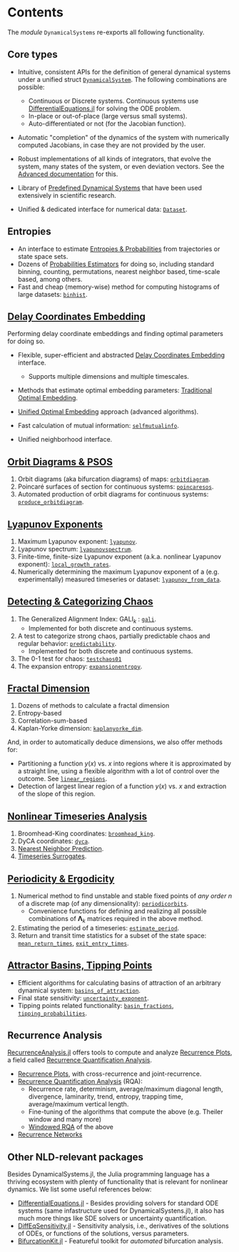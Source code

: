 # Contents
The _module_ `DynamicalSystems` re-exports all following functionality.

## Core types
* Intuitive, consistent APIs for the definition of general dynamical systems under a unified struct [`DynamicalSystem`](@ref). The following combinations are possible:
  * Continuous or Discrete systems. Continuous systems use [DifferentialEquations.jl](https://diffeq.sciml.ai/latest/) for solving the ODE problem.
  * In-place or out-of-place (large versus small systems).
  * Auto-differentiated or not (for the Jacobian function).


* Automatic "completion" of the dynamics of the system with numerically computed Jacobians, in case they are not provided by the user.
* Robust implementations of all kinds of integrators, that evolve the system, many states of the system, or even deviation vectors. See the [Advanced documentation](@ref) for this.
* Library of [Predefined Dynamical Systems](@ref) that have been used extensively in scientific research.
* Unified & dedicated interface for numerical data: [`Dataset`](@ref).

## Entropies
* An interface to estimate [Entropies & Probabilities](@ref) from trajectories or state space sets.
* Dozens of [Probabilities Estimators](@ref) for doing so, including standard binning, counting, permutations, nearest neighbor based, time-scale based, among others.
* Fast and cheap (memory-wise) method for computing histograms of large datasets: [`binhist`](@ref).


## [Delay Coordinates Embedding](@ref)
Performing delay coordinate embeddings and finding optimal parameters for doing so.
* Flexible, super-efficient and abstracted [Delay Coordinates Embedding](@ref) interface.
    * Supports multiple dimensions and multiple timescales.

* Methods that estimate optimal embedding parameters: [Traditional Optimal Embedding](@ref).
* [Unified Optimal Embedding](@ref) approach (advanced algorithms).
* Fast calculation of mutual information: [`selfmutualinfo`](@ref).
* Unified neighborhood interface.

## [Orbit Diagrams & PSOS](@ref)

1. Orbit diagrams (aka bifurcation diagrams) of maps: [`orbitdiagram`](@ref).
2. Poincaré surfaces of section for continuous systems: [`poincaresos`](@ref).
3. Automated production of orbit diagrams for continuous systems: [`produce_orbitdiagram`](@ref).

## [Lyapunov Exponents](@ref)

1. Maximum Lyapunov exponent: [`lyapunov`](@ref).
2. Lyapunov spectrum: [`lyapunovspectrum`](@ref).
3. Finite-time, finite-size Lyapunov exponent (a.k.a. nonlinear Lyapunov exponent): [`local_growth_rates`](@ref).
4. Numerically determining the maximum Lyapunov exponent of a (e.g. experimentally) measured timeseries or dataset: [`lyapunov_from_data`](@ref).


## [Detecting & Categorizing Chaos](@ref)

1. The Generalized Alignment Index: $\text{GALI}_k$ : [`gali`](@ref).
    * Implemented for both discrete and continuous systems.
2. A test to categorize strong chaos, partially predictable chaos and regular behavior: [`predictability`](@ref).
    * Implemented for both discrete and continuous systems.
1. The 0-1 test for chaos: [`testchaos01`](@ref)
1. The expansion entropy: [`expansionentropy`](@ref).

## [Fractal Dimension](@ref)

1. Dozens of methods to calculate a fractal dimension
1. Entropy-based
3. Correlation-sum-based
3. Kaplan-Yorke dimension: [`kaplanyorke_dim`](@ref).

And, in order to automatically deduce dimensions, we also offer methods for:

* Partitioning a function $y(x)$ vs. $x$ into regions where it is approximated by a straight line, using a flexible algorithm with a lot of control over the outcome. See [`linear_regions`](@ref).
* Detection of largest linear region of a function $y(x)$ vs. $x$ and extraction of the slope of this region.

## [Nonlinear Timeseries Analysis](@ref)

1. Broomhead-King coordinates: [`broomhead_king`](@ref).
4. DyCA coordinates: [`dyca`](@ref).
5. [Nearest Neighbor Prediction](@ref).
6. [Timeseries Surrogates](@ref).

## [Periodicity & Ergodicity](@ref)

1. Numerical method to find unstable and stable fixed points of *any order* $n$ of a discrete map (of any dimensionality): [`periodicorbits`](@ref).
    * Convenience functions for defining and realizing all possible combinations of $\mathbf{\Lambda}_k$ matrices required in the above method.
2. Estimating the period of a timeseries: [`estimate_period`](@ref).
3. Return and transit time statistics for a subset of the state space: [`mean_return_times`](@ref), [`exit_entry_times`](@ref).

## [Attractor Basins, Tipping Points](@ref)
* Efficient algorithms for calculating basins of attraction of an arbitrary dynamical system: [`basins_of_attraction`](@ref).
* Final state sensitivity: [`uncertainty_exponent`](@ref).
* Tipping points related functionality: [`basin_fractions`](@ref), [`tipping_probabilities`](@ref).

## Recurrence Analysis
[RecurrenceAnalysis.jl](https://github.com/JuliaDynamics/RecurrenceAnalysis.jl) offers tools to compute and analyze [Recurrence Plots](https://en.wikipedia.org/wiki/Recurrence_plot), a field called [Recurrence Quantification Analysis](https://en.wikipedia.org/wiki/Recurrence_quantification_analysis).

* [Recurrence Plots](@ref), with cross-recurrence and joint-recurrence.
* [Recurrence Quantification Analysis](@ref) (RQA):
    * Recurrence rate, determinism, average/maximum diagonal length, divergence, laminarity, trend, entropy, trapping time, average/maximum vertical length.
    * Fine-tuning of the algorithms that compute the above (e.g. Theiler window and many more)
    * [Windowed RQA](@ref) of the above
* [Recurrence Networks](@ref)


## Other NLD-relevant packages
Besides DynamicalSystems.jl, the Julia programming language has a thriving ecosystem with plenty of functionality that is relevant for nonlinear dynamics. We list some useful references below:

* [DifferentialEquations.jl](https://diffeq.sciml.ai/dev/index.html) - Besides providing solvers for standard ODE systems (same infastructure used for DynamicalSystens.jl), it also has much more things like SDE solvers or uncertainty quantification.
* [DiffEqSensitivity.jl](https://github.com/SciML/DiffEqSensitivity.jl) - Sensitivity analysis, i.e., derivatives of the solutions of ODEs, or functions of the solutions, versus parameters.
* [BifurcationKit.jl](https://github.com/rveltz/BifurcationKit.jl) - Featureful toolkit for _automated_ bifurcation analysis.